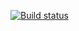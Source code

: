 [![Build status](https://ci.appveyor.com/api/projects/status/287d85c9phho9f4a?svg=true)](https://ci.appveyor.com/project/davmarat/dnd-ufpef)